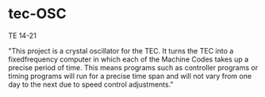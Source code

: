 # tec-OSC


TE 14-21

"This project is a crystal oscillator for the
TEC. It turns the TEC into a fixedfrequency computer in which each of the
Machine Codes takes up a precise period
of time.
This means programs such as controller
programs or timing programs will run for
a precise time span and will not vary from
one day to the next due to speed control
adjustments."
